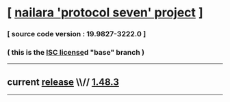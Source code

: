 
# [ [nailara 'protocol seven' project](http://src.nailara.net/) ]

### [ source code version : 19.9827-3222.0 ]

### ( this is the [ISC license](license)d "base" branch )
---
## current [release](https://github.com/anotherlink/nailara/releases) \\\\// [1.48.3](https://github.com/anotherlink/nailara/releases/tag/1.48.3)
---
